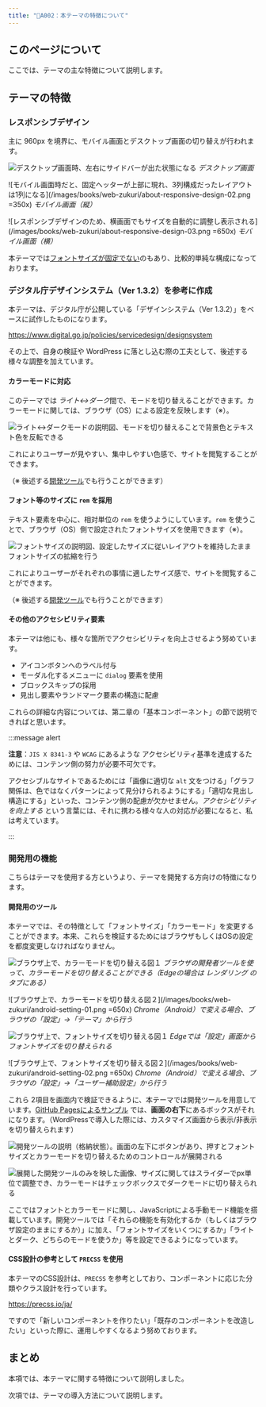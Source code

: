 ```yaml
---
title: "📄A002：本テーマの特徴について"
---
```


## このページについて

ここでは、テーマの主な特徴について説明します。  

## テーマの特徴

### レスポンシブデザイン

主に 960px を境界に、モバイル画面とデスクトップ画面の切り替えが行われます。

![デスクトップ画面時、左右にサイドバーが出た状態になる](/images/books/web-zukuri/about-responsive-design-01.png)
*デスクトップ画面*

![モバイル画面時だと、固定ヘッターが上部に現れ、3列構成だったレイアウトは1列になる](/images/books/web-zukuri/about-responsive-design-02.png =350x)
*モバイル画面（縦）*

![レスポンシブデザインのため、横画面でもサイズを自動的に調整し表示される](/images/books/web-zukuri/about-responsive-design-03.png =650x)
*モバイル画面（横）*

本テーマでは[フォントサイズが固定でない](#フォント等のサイズに-rem-を採用)のもあり、比較的単純な構成になっております。

### デジタル庁デザインシステム（Ver 1.3.2）を参考に作成

本テーマは、デジタル庁が公開している「デザインシステム（Ver 1.3.2）」をベースに試作したものになります。

https://www.digital.go.jp/policies/servicedesign/designsystem

その上で、自身の検証や WordPress に落とし込む際の工夫として、後述する様々な調整を加えています。

#### カラーモードに対応

このテーマでは *ライト↔ダーク*間で、モードを切り替えることができます。カラーモードに関しては、ブラウザ（OS）による設定を反映します（※）。

![ライト↔ダークモードの説明図、モードを切り替えることで背景色とテキスト色を反転できる](/images/books/web-zukuri/about-color-mode-01.png)

これによりユーザーが見やすい、集中しやすい色感で、サイトを閲覧することができます。

（※ 後述する[開発ツール](#開発用のツール)でも行うことができます）

#### フォント等のサイズに `rem` を採用

テキスト要素を中心に、相対単位の `rem` を使うようにしています。`rem` を使うことで、ブラウザ（OS）側で設定されたフォントサイズを使用できます（※）。

![フォントサイズの説明図、設定したサイズに従いレイアウトを維持したままフォントサイズの拡縮を行う](/images/books/web-zukuri/about-font-size-01.png)

これによりユーザーがそれぞれの事情に適したサイズ感で、サイトを閲覧することができます。

（※ 後述する[開発ツール](#開発用のツール)でも行うことができます）

#### その他のアクセシビリティ要素

本テーマは他にも、様々な箇所でアクセシビリティを向上させるよう努めています。

- アイコンボタンへのラベル付与
- モーダル化するメニューに `dialog` 要素を使用
- ブロックスキップの採用
- 見出し要素やランドマーク要素の構造に配慮

これらの詳細な内容については、第二章の「基本コンポーネント」の節で説明できればと思います。

:::message alert

**注意**：`JIS X 8341-3` や `WCAG` にあるような アクセシビリティ基準を達成するためには、コンテンツ側の努力が必要不可欠です。

アクセシブルなサイトであるためには「画像に適切な `alt` 文をつける」「グラフ関係は、色ではなくパターンによって見分けられるようにする」「適切な見出し構造にする」といった、コンテンツ側の配慮が欠かせません。*アクセシビリティを向上する* という言葉には、それに携わる様々な人の対応が必要になると、私は考えています。

:::

### 開発用の機能

こちらはテーマを使用する方というより、テーマを開発する方向けの特徴になります。

#### 開発用のツール

本テーマでは、その特徴として「フォントサイズ」「カラーモード」を変更することができます。本来、これらを検証するためにはブラウザもしくはOSの設定を都度変更しなければなりません。

![ブラウザ上で、カラーモードを切り替える図１](/images/books/web-zukuri/setting-color-mode-01.png)
*ブラウザの開発者ツールを使って、カラーモードを切り替えることができる（Edgeの場合は レンダリング のタブにある）*

![ブラウザ上で、カラーモードを切り替える図２](/images/books/web-zukuri/android-setting-01.png =650x)
*Chrome（Android）で変える場合、ブラウザの「設定」→「テーマ」から行う*

![ブラウザ上で、フォントサイズを切り替える図１](/images/books/web-zukuri/setting-font-size-01.png)
*Edgeでは「設定」画面からフォントサイズを切り替えられる*

![ブラウザ上で、フォントサイズを切り替える図２](/images/books/web-zukuri/android-setting-02.png =650x)
*Chrome（Android）で変える場合、ブラウザの「設定」→「ユーザー補助設定」から行う*

これら 2項目を画面内で検証できるように、本テーマでは開発ツールを用意しています。[GitHub Pagesによるサンプル](https://nonaka101.github.io/web-zukuri/) では、**画面の右下**にあるボックスがそれになります。（WordPressで導入した際には、カスタマイズ画面から表示/非表示を切り替えられます）

![開発ツールの説明（格納状態）。画面の左下にボタンがあり、押すとフォントサイズとカラーモードを切り替えるためのコントロールが展開される](/images/books/web-zukuri/about-dev-utilities-01.png)

![展開した開発ツールのみを映した画像、サイズに関してはスライダーでpx単位で調整でき、カラーモードはチェックボックスでダークモードに切り替えられる](/images/books/web-zukuri/about-dev-utilities-02.png)

ここではフォントとカラーモードに関し、JavaScriptによる手動モード機能を搭載しています。開発ツールでは「それらの機能を有効化するか（もしくはブラウザ設定のままにするか）」に加え、「フォントサイズをいくつにするか」「ライトとダーク、どちらのモードを使うか」等を設定できるようになっています。

#### CSS設計の参考として `PRECSS` を使用

本テーマのCSS設計は、`PRECSS` を参考としており、コンポーネントに応じた分類やクラス設計を行っています。

https://precss.io/ja/

ですので「新しいコンポーネントを作りたい」「既存のコンポーネントを改造したい」といった際に、運用しやすくなるよう努めております。

## まとめ

本項では、本テーマに関する特徴について説明しました。

次項では、テーマの導入方法について説明します。
